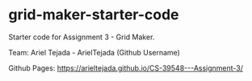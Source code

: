 # grid-maker-starter-code
Starter code for Assignment 3 - Grid Maker.

Team: Ariel Tejada - ArielTejada (Github Username)

Github Pages: https://arieltejada.github.io/CS-39548---Assignment-3/
